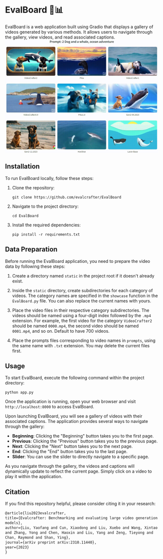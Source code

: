 # EvalBoard 🎥📊

EvalBoard is a web application built using Gradio that displays a gallery of videos generated by various methods. It allows users to navigate through the gallery, view videos, and read associated captions. 
![AI-Created Video Gallery](https://github.com/evalcrafter/EvalCrafter/blob/master/Gallery.gif)


## Installation

To run EvalBoard locally, follow these steps:

1. Clone the repository:

   ```
   git clone https://github.com/evalcrafter/EvalBoard
   ```

2. Navigate to the project directory:

   ```
   cd EvalBoard
   ```

3. Install the required dependencies:

   ```
   pip install -r requirements.txt
   ```

## Data Preparation

Before running the EvalBoard application, you need to prepare the video data by following these steps:

1. Create a directory named `static` in the project root if it doesn't already exist.

2. Inside the `static` directory, create subdirectories for each category of videos. The category names are specified in the `showcase` function in the `EvalBoard.py` file. You can also replace the current names with yours.

3. Place the video files in their respective category subdirectories. The videos should be named using a four-digit index followed by the `.mp4` extension. For example, the first video for the category `VideoCrafter2` should be named `0000.mp4`, the second video should be named `0001.mp4`, and so on. Default to have 700 videos.

4. Place the prompts files corresponding to video names in `prompts`, using the same name with `.txt` extension. You may delete the current files first.

## Usage

To start EvalBoard, execute the following command within the project directory:

```
python app.py
```

Once the application is running, open your web browser and visit `http://localhost:8000` to access EvalBoard.

Upon launching EvalBoard, you will see a gallery of videos with their associated captions. The application provides several ways to navigate through the gallery:

- **Beginning**: Clicking the "Beginning" button takes you to the first page.
- **Previous**: Clicking the "Previous" button takes you to the previous page.
- **Next**: Clicking the "Next" button takes you to the next page.
- **End**: Clicking the "End" button takes you to the last page.
- **Slider**: You can use the slider to directly navigate to a specific page.

As you navigate through the gallery, the videos and captions will dynamically update to reflect the current page. Simply click on a video to play it within the application.


## Citation
If you find this repository helpful, please consider citing it in your research:

   ```
   @article{liu2023evalcrafter,
  title={Evalcrafter: Benchmarking and evaluating large video generation models},
  author={Liu, Yaofang and Cun, Xiaodong and Liu, Xuebo and Wang, Xintao and Zhang, Yong and Chen, Haoxin and Liu, Yang and Zeng, Tieyong and Chan, Raymond and Shan, Ying},
  journal={arXiv preprint arXiv:2310.11440},
  year={2023}
   }
   ```
